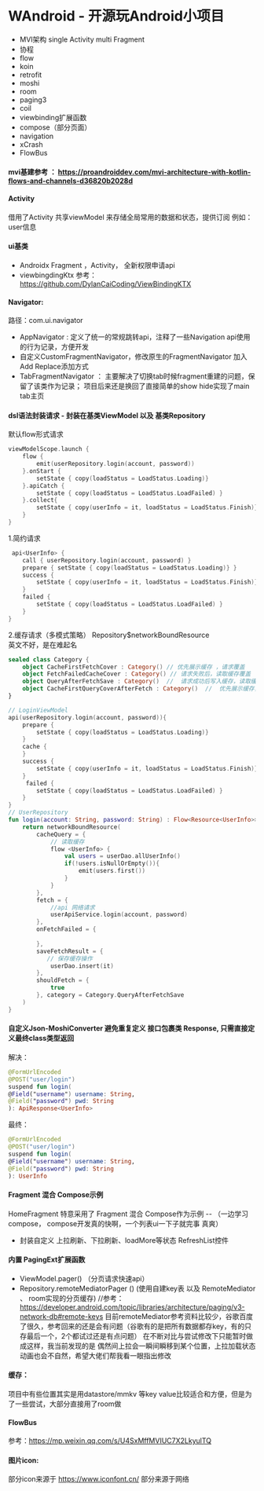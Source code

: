 # WAndroid - 开源玩Android小项目

* MVI架构 single Activity multi Fragment
* 协程
* flow
* koin
* retrofit
* moshi
* room
* paging3
* coil
* viewbinding扩展函数
* compose（部分页面）
* navigation
* xCrash
* FlowBus

#### mvi基建参考 ： https://proandroiddev.com/mvi-architecture-with-kotlin-flows-and-channels-d36820b2028d

#### Activity 
借用了Activity 共享viewModel 来存储全局常用的数据和状态，提供订阅 例如： user信息

#### ui基类
* Androidx Fragment ，Activity， 全新权限申请api
* viewbingdingKtx    参考：https://github.com/DylanCaiCoding/ViewBindingKTX

#### Navigator:
路径：com.ui.navigator
* AppNavigator : 定义了统一的常规跳转api，注释了一些Navigation api使用的行为记录，方便开发
* 自定义CustomFragmentNavigator，修改原生的FragmentNavigator 加入 Add Replace添加方式
* TabFragmentNavigator ： 主要解决了切换tab时候fragment重建的问题，保留了该类作为记录； 项目后来还是换回了直接简单的show hide实现了main tab主页

#### dsl语法封装请求 - 封装在基类ViewModel 以及 基类Repository
默认flow形式请求
```kotlin
viewModelScope.launch {
    flow {
        emit(userRepository.login(account, password))
    }.onStart {
        setState { copy(loadStatus = LoadStatus.Loading)}
    }.apiCatch {
        setState { copy(loadStatus = LoadStatus.LoadFailed) }
    }.collect{
        setState { copy(userInfo = it, loadStatus = LoadStatus.Finish)}
    }
}

```
1.简约请求 
```kotlin
 api<UserInfo> {
    call { userRepository.login(account, password) }
    prepare { setState { copy(loadStatus = LoadStatus.Loading)} }
    success {
        setState { copy(userInfo = it, loadStatus = LoadStatus.Finish)}
    }
    failed {
        setState { copy(loadStatus = LoadStatus.LoadFailed) }
    }
}
```

2.缓存请求（多模式策略）  Repository$networkBoundResource  
 英文不好，是在难起名
```kotlin
sealed class Category {
    object CacheFirstFetchCover : Category() // 优先展示缓存 ，请求覆盖
    object FetchFailedCacheCover : Category() // 请求失败后，读取缓存覆盖
    object QueryAfterFetchSave : Category()  //  请求成功后写入缓存，读取缓存进行覆盖
    object CacheFirstQueryCoverAfterFetch : Category()  //  优先展示缓存， 请求成功后写入缓存，读取缓存进行覆盖
}
```
```kotlin
// LoginViewModel
api(userRepository.login(account, password)){
    prepare {
        setState { copy(loadStatus = LoadStatus.Loading)}
    }
    cache {
    }
    success {
        setState { copy(userInfo = it, loadStatus = LoadStatus.Finish)}
    }
     failed {
        setState { copy(loadStatus = LoadStatus.LoadFailed) }
    }
}
// UserRepository
fun login(account: String, password: String) : Flow<Resource<UserInfo>>{
    return networkBoundResource(
        cacheQuery = {
            // 读取缓存
            flow <UserInfo> {
                val users = userDao.allUserInfo()
                if(!users.isNullOrEmpty()){
                    emit(users.first())
                }
            }
        },
        fetch = {
            //api 网络请求 
            userApiService.login(account, password)
        },
        onFetchFailed = {
         
        },
        saveFetchResult = {
           // 保存缓存操作
            userDao.insert(it)
        },
        shouldFetch = {
            true
        }, category = Category.QueryAfterFetchSave
    )
}

```


#### 自定义Json-MoshiConverter 避免重复定义 接口包裹类  Response<T>,  只需直接定义最终class类型返回 <T>

解决：
```kotlin
@FormUrlEncoded
@POST("user/login")
suspend fun login(
@Field("username") username: String,
@Field("password") pwd: String
): ApiResponse<UserInfo>
```

最终：
```kotlin 
@FormUrlEncoded
@POST("user/login")
suspend fun login(
@Field("username") username: String,
@Field("password") pwd: String
): UserInfo
```

#### Fragment 混合 Compose示例
HomeFragment 特意采用了 Fragment 混合 Compose作为示例  -- （一边学习compose， compose开发真的快啊，一个列表ui一下子就完事 真爽）
* 封装自定义 上拉刷新、下拉刷新、loadMore等状态 RefreshList控件

#### 内置 PagingExt扩展函数
* ViewModel.pager() （分页请求快速api） 
* Repository.remoteMediatorPager () (使用自建key表 以及 RemoteMediator 、 room实现的分页缓存) //参考：https://developer.android.com/topic/libraries/architecture/paging/v3-network-db#remote-keys
目前remoteMediator参考资料比较少，谷歌百度了很久，参考回来的还是会有问题（谷歌有的是把所有数据都存key，有的只存最后一个，2个都试过还是有点问题） 在不断对比与尝试修改下只能暂时做成这样，我当前发现的是 偶然间上拉会一瞬间瞬移到某个位置，上拉加载状态动画也会不自然，希望大佬们帮我看一眼指出修改


#### 缓存：
项目中有些位置其实是用datastore/mmkv 等key value比较适合和方便，但是为了一些尝试，大部分直接用了room做

#### FlowBus
参考：https://mp.weixin.qq.com/s/U4SxMffMVIUC7X2LkyulTQ
 
#### 图片icon:
部分icon来源于 https://www.iconfont.cn/
部分来源于网络
